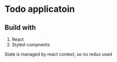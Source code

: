 # Todo applicatoin

## Build with
1. React
2. Styled-compnents

State is managed by react context, so no redux used
